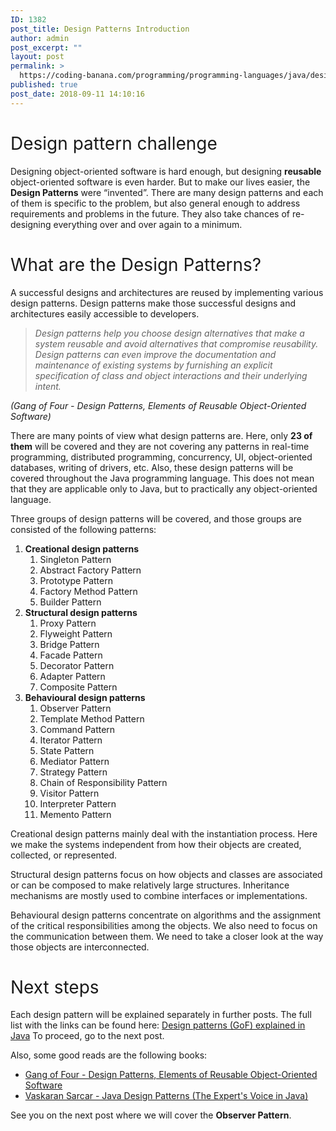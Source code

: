 ```yaml
---
ID: 1382
post_title: Design Patterns Introduction
author: admin
post_excerpt: ""
layout: post
permalink: >
  https://coding-banana.com/programming/programming-languages/java/design-patterns/design-patterns-introduction/
published: true
post_date: 2018-09-11 14:10:16
---
```

<h1><span style="font-weight: 400;">Design pattern challenge</span></h1>
Designing object-oriented software is hard enough, but designing <strong>reusable</strong> object-oriented software is even harder. But to make our lives easier, the <strong>Design Patterns</strong> were “invented”.
There are many design patterns and each of them is specific to the problem, but also general enough to address requirements and problems in the future. They also take chances of re-designing everything over and over again to a minimum.
<h1><span style="font-weight: 400;">What are the Design Patterns?</span></h1>
<span style="font-weight: 400;">A successful designs and architectures are reused by implementing various design patterns. Design patterns make those successful designs and architectures easily accessible to developers. </span>
<blockquote><i><span style="font-weight: 400;">Design patterns help you choose design alternatives that make a system </span></i><i><span style="font-weight: 400;">reusable and avoid alternatives that compromise reusability. Design patterns can even </span></i><i><span style="font-weight: 400;">improve the documentation and maintenance of existing systems by furnishing an </span></i><i><span style="font-weight: 400;">explicit specification of class and object interactions and their underlying intent.</span></i></blockquote>
<i><span style="font-weight: 400;">(Gang of Four - Design Patterns, Elements of Reusable Object-Oriented Software)</span></i>

<span style="font-weight: 400;">There are many points of view what design patterns are. Here, only <strong>23 of them</strong> will be covered and they are not covering any patterns in real-time programming, distributed programming, concurrency, UI, object-oriented databases, writing of drivers, etc. Also, these design patterns will be covered throughout the Java programming language. This does not mean that they are applicable only to Java, but to practically any object-oriented language.</span>

<span style="font-weight: 400;">Three groups of design patterns will be covered, and those groups are consisted of the following patterns:</span>
<ol>
 	<li><strong>Creational design patterns</strong>
<ol>
 	<li>Singleton Pattern</li>
 	<li>Abstract Factory Pattern</li>
 	<li>Prototype Pattern</li>
 	<li>Factory Method Pattern</li>
 	<li>Builder Pattern</li>
</ol>
</li>
 	<li><strong>Structural design patterns</strong>
<ol>
 	<li>Proxy Pattern</li>
 	<li>Flyweight Pattern</li>
 	<li>Bridge Pattern</li>
 	<li>Facade Pattern</li>
 	<li>Decorator Pattern</li>
 	<li>Adapter Pattern</li>
 	<li>Composite Pattern</li>
</ol>
</li>
 	<li><strong>Behavioural design patterns</strong>
<ol>
 	<li>Observer Pattern</li>
 	<li>Template Method Pattern</li>
 	<li>Command Pattern</li>
 	<li>Iterator Pattern</li>
 	<li>State Pattern</li>
 	<li>Mediator Pattern</li>
 	<li>Strategy Pattern</li>
 	<li>Chain of Responsibility Pattern</li>
 	<li>Visitor Pattern</li>
 	<li>Interpreter Pattern</li>
 	<li>Memento Pattern</li>
</ol>
</li>
</ol>
<span style="font-weight: 400;">Creational design patterns mainly deal with the instantiation process. Here we make the systems independent from how their objects are created, collected, or represented.</span>

<span style="font-weight: 400;">Structural design patterns focus on how objects and classes are associated or can be composed to make relatively large structures. Inheritance mechanisms are mostly used to combine interfaces or implementations.</span>

<span style="font-weight: 400;">Behavioural design patterns concentrate on algorithms and the assignment of the critical </span><span style="font-weight: 400;">responsibilities among the objects. We also need to focus on the communication </span><span style="font-weight: 400;">between them. We need to take a closer look at the way those objects are i</span><span style="font-weight: 400;">nterconnected.</span>
<h1><span style="font-weight: 400;">Next steps</span></h1>
<span style="font-weight: 400;">Each design pattern will be explained separately in further posts. The full list with the links can be found here: <a href="https://coding-banana.com/programming/design-patterns-gof-explained-in-java/" target="_blank" rel="noopener">Design patterns (GoF) explained in Java</a>
</span><span style="font-weight: 400;">To proceed, go to the next post.</span>

<span style="font-weight: 400;">Also, some good reads are the following books:</span>
<ul>
 	<li><a href="https://www.amazon.com/Design-Patterns-Object-Oriented-Addison-Wesley-Professional-ebook/dp/B000SEIBB8" target="_blank" rel="noopener"><span style="font-weight: 400;">Gang of Four - Design Patterns, Elements of Reusable Object-Oriented Software</span></a></li>
 	<li><a href="https://www.amazon.com/Java-Design-Patterns-Vaskaran-Sarcar-ebook/dp/B01CZY16VU" target="_blank" rel="noopener"><b><span style="font-weight: 400;">Vaskaran Sarcar - Java Design Patterns (The Expert's Voice in Java)</span></b></a></li>
</ul>
<span style="font-weight: 400;">See you on the next post where we will cover the <strong>Observer Pattern</strong>.</span>

&nbsp;

&nbsp;

&nbsp;

&nbsp;